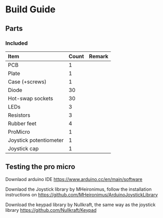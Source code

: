 # Build Guide

## Parts
### Included
| Item | Count | Remark |
|:-|:-|:-|
| PCB                   | 1      | |
| Plate                 | 1      | |
| Case (+screws)        | 1      | |
| Diode                 | 30     | |
| Hot-swap sockets      | 30     | |
| LEDs                  | 3      | |
| Resistors             | 3      | |
| Rubber feet           | 4      | |
| ProMicro              | 1      | |
| Joystick potentiometer| 1      | |
| Joystick cap          | 1      | |


## Testing the pro micro

Downlaod arduino IDE https://www.arduino.cc/en/main/software

Downlaod the Joystick library by MHeironimus,
follow the installation instructions on https://github.com/MHeironimus/ArduinoJoystickLibrary

Download the keypad library by Nullkraft, the same way as the joystick library
https://github.com/Nullkraft/Keypad

